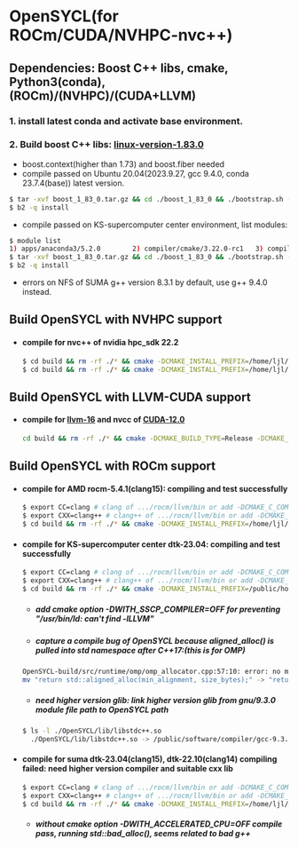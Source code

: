 # OpenSYCL(for ROCm/CUDA/NVHPC-nvc++)

## Dependencies: Boost C++ libs, cmake, Python3(conda), (ROCm)/(NVHPC)/(CUDA+LLVM)

### 1. install latest conda and activate base environment.
### 2. Build boost C++ libs: [linux-version-1.83.0](https://boostorg.jfrog.io/artifactory/main/release/1.83.0/source/boost_1_83_0.tar.gz)

- boost.context(higher than 1.73) and boost.fiber needed
- compile passed on Ubuntu 20.04(2023.9.27, gcc 9.4.0, conda 23.7.4(base)) latest version.
````bash
$ tar -xvf boost_1_83_0.tar.gz && cd ./boost_1_83_0 && ./bootstrap.sh --prefix=/home/ljl/Apps/boost
$ b2 -q install
````
- compile passed on KS-supercomputer center environment, list modules:
````bash
$ module list
1) apps/anaconda3/5.2.0        2) compiler/cmake/3.22.0-rc1   3) compiler/rocm/dtk-23.04
$ tar -xvf boost_1_83_0.tar.gz && cd ./boost_1_83_0 && ./bootstrap.sh --prefix=/public/home/ljlnwpu/OpenSYCL/boost
$ b2 -q install
````
- errors on NFS of SUMA g++ version 8.3.1 by default, use g++ 9.4.0 instead.

## Build OpenSYCL with NVHPC support

- #### compile for nvc++ of nvidia hpc_sdk 22.2

  <!-- $ set(BUILD_CLANG_PLUGIN OFF) manually in CMakeLists.txt, set(WITH_SSCP_COMPILER OFF) manually in CMakeLists.txt -->
  ````bash
  $ cd build && rm -rf ./* && cmake -DCMAKE_INSTALL_PREFIX=/home/ljl/Apps/OpenSYCL -DNVCXX_COMPILER=/opt/nvidia/hpc_sdk/Linux_x86_64/22.11/compilers/bin/nvc++ -DCUDA_TOOLKIT_ROOT_DIR=/opt/nvidia/hpc_sdk/Linux_x86_64/22.11/cuda/11.8 -DWITH_CPU_BACKEND=ON -DWITH_CUDA_BACKEND=ON -DWITH_CUDA_NVCXX_ONLY=ON -DWITH_ROCM_BACKEND=OFF -DWITH_OPENCL_BACKEND=OFF .. && make -j8 install
  $ cd build && rm -rf ./* && cmake -DCMAKE_INSTALL_PREFIX=/home/ljl/Apps/OpenSYCL -DNVCXX_COMPILER=/opt/nvidia/hpc_sdk/Linux_x86_64/23.3/compilers/bin/nvc++ -DCUDA_TOOLKIT_ROOT_DIR=/opt/nvidia/hpc_sdk/Linux_x86_64/23.3/cuda/12.0 -DWITH_CPU_BACKEND=ON -DWITH_CUDA_BACKEND=ON -DWITH_CUDA_NVCXX_ONLY=ON -DWITH_ROCM_BACKEND=OFF -DWITH_OPENCL_BACKEND=OFF .. && make -j8 install
  ````

## Build OpenSYCL with LLVM-CUDA support

- #### compile for [llvm-16](https://apt.llvm.org/) and nvcc of [CUDA-12.0](https://developer.nvidia.com/cuda-12-0-0-download-archive)

  <!-- $ set(BUILD_CLANG_PLUGIN OFF) manually in CMakeLists.txt, set(WITH_SSCP_COMPILER OFF) manually in CMakeLists.txt -->
  ````bash
  cd build && rm -rf ./* && cmake -DCMAKE_BUILD_TYPE=Release -DCMAKE_INSTALL_PREFIX=/home/ljl/Apps/OpenSYCL -DCUDA_TOOLKIT_ROOT_DIR=/usr/local/cuda -DWITH_CPU_BACKEND=ON -DWITH_CUDA_BACKEND=ON -DWITH_CUDA_NVCXX_ONLY=OFF -DWITH_ROCM_BACKEND=OFF -DWITH_OPENCL_BACKEND=OFF .. && make -j8 install
  ````

## Build OpenSYCL with ROCm support

- #### compile for AMD rocm-5.4.1(clang15): compiling and test successfully

  ````bash
  $ export CC=clang # clang of .../rocm/llvm/bin or add -DCMAKE_C_COMPILER=clang
  $ export CXX=clang++ # clang++ of .../rocm/llvm/bin or add -DCMAKE_CXX_COMPILER=clang++
  $ cd build && rm -rf ./* && cmake -DCMAKE_INSTALL_PREFIX=/home/ljl/Apps/OpenSYCL -DROCM_PATH=/opt/rocm -DWITH_ROCM_BACKEND=ON -DWITH_CUDA_BACKEND=OFF -DHIPSYCL_NO_DEVICE_MANGLER=ON -DWITH_ACCELERATED_CPU=OFF -DWITH_SSCP_COMPILER=OFF .. && make -j8 install
  ````

- #### compile for KS-supercomputer center dtk-23.04: compiling and test successfully

  ````bash
  $ export CC=clang # clang of .../rocm/llvm/bin or add -DCMAKE_C_COMPILER=clang
  $ export CXX=clang++ # clang++ of .../rocm/llvm/bin or add -DCMAKE_CXX_COMPILER=clang++
  $ cd build && rm -rf ./* && cmake -DCMAKE_INSTALL_PREFIX=/public/home/ljlnwpu/OpenSYCL/AdaptiveCpp -DROCM_PATH=/public/software/compiler/rocm/dtk-23.04 -DBOOST_ROOT=/public/home/ljlnwpu/OpenSYCL/boost -DWITH_CPU_BACKEND=ON -DWITH_ROCM_BACKEND=ON -DWITH_CUDA_BACKEND=OFF -DHIPSYCL_NO_DEVICE_MANGLER=ON -DWITH_ACCELERATED_CPU=OFF -DWITH_SSCP_COMPILER=OFF .. && make -j8 install
  ````
  - ##### add cmake option -DWITH_SSCP_COMPILER=OFF for preventing "/usr/bin/ld: can't find -lLLVM"
  - ##### capture a compile bug of OpenSYCL because aligned_alloc() is pulled into std namespace after C++17:(this is for OMP)

  ````bash
  OpenSYCL-build/src/runtime/omp/omp_allocator.cpp:57:10: error: no member named 'aligned_alloc' in namespace 'std'; did you mean simply 'aligned_alloc'?
  mv "return std::aligned_alloc(min_alignment, size_bytes);" -> "return aligned_alloc(min_alignment, size_bytes)"
  ````
  - ##### need higher version glib: link higher version glib from gnu/9.3.0 module file path to OpenSYCL path
  ````bash
  $ ls -l ./OpenSYCL/lib/libstdc++.so 
    ./OpenSYCL/lib/libstdc++.so -> /public/software/compiler/gcc-9.3.0/lib64/libstdc++.so
  ````

- #### compile for suma dtk-23.04(clang15), dtk-22.10(clang14) compiling failed: need higher version compiler and suitable cxx lib

  ````bash
  $ export CC=clang # clang of .../rocm/llvm/bin or add -DCMAKE_C_COMPILER=clang
  $ export CXX=clang++ # clang++ of .../rocm/llvm/bin or add -DCMAKE_CXX_COMPILER=clang++
  $ cd build && rm -rf ./* && cmake -DCMAKE_INSTALL_PREFIX=/home/ljl/Apps/OpenSYCL -DROCM_PATH=/opt/rocm -DWITH_ROCM_BACKEND=ON -DWITH_CUDA_BACKEND=OFF -DHIPSYCL_NO_DEVICE_MANGLER=ON -DWITH_ACCELERATED_CPU=OFF -DWITH_SSCP_COMPILER=OFF .. && make -j8 install
  ````
  - ##### without cmake option -DWITH_ACCELERATED_CPU=OFF compile pass, running std::bad_alloc(), seems related to bad g++